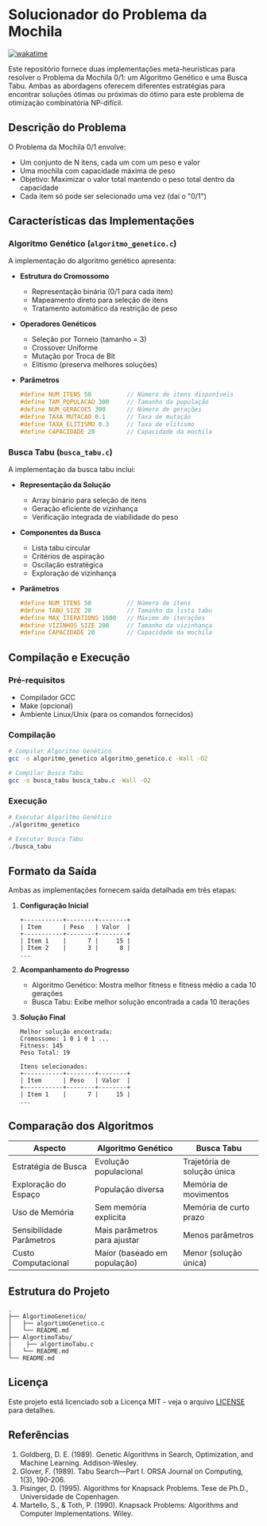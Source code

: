 # Solucionador do Problema da Mochila
[![wakatime](https://wakatime.com/badge/user/5a343522-23db-45ae-b20b-54655c392390/project/0132b1dd-c354-439b-85b2-11fd930bb17e.svg)](https://wakatime.com/badge/user/5a343522-23db-45ae-b20b-54655c392390/project/0132b1dd-c354-439b-85b2-11fd930bb17e)

Este repositório fornece duas implementações meta-heurísticas para resolver o Problema da Mochila 0/1: um Algoritmo Genético e uma Busca Tabu. Ambas as abordagens oferecem diferentes estratégias para encontrar soluções ótimas ou próximas do ótimo para este problema de otimização combinatória NP-difícil.

## Descrição do Problema

O Problema da Mochila 0/1 envolve:
- Um conjunto de N itens, cada um com um peso e valor
- Uma mochila com capacidade máxima de peso
- Objetivo: Maximizar o valor total mantendo o peso total dentro da capacidade
- Cada item só pode ser selecionado uma vez (daí o "0/1")

## Características das Implementações

### Algoritmo Genético (`algoritmo_genetico.c`)
A implementação do algoritmo genético apresenta:

- **Estrutura do Cromossomo**
  - Representação binária (0/1 para cada item)
  - Mapeamento direto para seleção de itens
  - Tratamento automático da restrição de peso

- **Operadores Genéticos**
  - Seleção por Torneio (tamanho = 3)
  - Crossover Uniforme
  - Mutação por Troca de Bit
  - Elitismo (preserva melhores soluções)

- **Parâmetros**
  ```c
  #define NUM_ITENS 50          // Número de itens disponíveis
  #define TAM_POPULACAO 300     // Tamanho da população
  #define NUM_GERACOES 300      // Número de gerações
  #define TAXA_MUTACAO 0.1      // Taxa de mutação
  #define TAXA_ELITISMO 0.3     // Taxa de elitismo
  #define CAPACIDADE 20         // Capacidade da mochila
  ```

### Busca Tabu (`busca_tabu.c`)
A implementação da busca tabu inclui:

- **Representação da Solução**
  - Array binário para seleção de itens
  - Geração eficiente de vizinhança
  - Verificação integrada de viabilidade do peso

- **Componentes da Busca**
  - Lista tabu circular
  - Critérios de aspiração
  - Oscilação estratégica
  - Exploração de vizinhança

- **Parâmetros**
  ```c
  #define NUM_ITENS 50          // Número de itens
  #define TABU_SIZE 20          // Tamanho da lista tabu
  #define MAX_ITERATIONS 1000   // Máximo de iterações
  #define VIZINHOS_SIZE 200     // Tamanho da vizinhança
  #define CAPACIDADE 20         // Capacidade da mochila
  ```

## Compilação e Execução

### Pré-requisitos
- Compilador GCC
- Make (opcional)
- Ambiente Linux/Unix (para os comandos fornecidos)

### Compilação

```bash
# Compilar Algoritmo Genético
gcc -o algoritmo_genetico algoritmo_genetico.c -Wall -O2

# Compilar Busca Tabu
gcc -o busca_tabu busca_tabu.c -Wall -O2
```

### Execução

```bash
# Executar Algoritmo Genético
./algoritmo_genetico

# Executar Busca Tabu
./busca_tabu
```

## Formato da Saída

Ambas as implementações fornecem saída detalhada em três etapas:

1. **Configuração Inicial**
   ```
   +-----------+--------+--------+
   | Item      | Peso   | Valor  |
   +-----------+--------+--------+
   | Item 1    |      7 |     15 |
   | Item 2    |      3 |      8 |
   ...
   ```

2. **Acompanhamento do Progresso**
   - Algoritmo Genético: Mostra melhor fitness e fitness médio a cada 10 gerações
   - Busca Tabu: Exibe melhor solução encontrada a cada 10 iterações

3. **Solução Final**
   ```
   Melhor solução encontrada:
   Cromossomo: 1 0 1 0 1 ...
   Fitness: 145
   Peso Total: 19
   
   Itens selecionados:
   +-----------+--------+--------+
   | Item      | Peso   | Valor  |
   +-----------+--------+--------+
   | Item 1    |      7 |     15 |
   ...
   ```

## Comparação dos Algoritmos

| Aspecto                  | Algoritmo Genético            | Busca Tabu                     |
|-------------------------|------------------------------|--------------------------------|
| Estratégia de Busca     | Evolução populacional        | Trajetória de solução única    |
| Exploração do Espaço    | População diversa            | Memória de movimentos          |
| Uso de Memória          | Sem memória explícita        | Memória de curto prazo         |
| Sensibilidade Parâmetros| Mais parâmetros para ajustar | Menos parâmetros               |
| Custo Computacional     | Maior (baseado em população) | Menor (solução única)          |

## Estrutura do Projeto


```
.
├── AlgortimoGenetico/
│   ├── algortimoGenetico.c
│   └── README.md
├── AlgortimoTabu/
|    ├── algortimoTabu.c
│   └── README.md
└── README.md
```

## Licença

Este projeto está licenciado sob a Licença MIT - veja o arquivo [LICENSE](license) para detalhes.

## Referências

1. Goldberg, D. E. (1989). Genetic Algorithms in Search, Optimization, and Machine Learning. Addison-Wesley.
2. Glover, F. (1989). Tabu Search—Part I. ORSA Journal on Computing, 1(3), 190-206.
3. Pisinger, D. (1995). Algorithms for Knapsack Problems. Tese de Ph.D., Universidade de Copenhagen.
4. Martello, S., & Toth, P. (1990). Knapsack Problems: Algorithms and Computer Implementations. Wiley.
